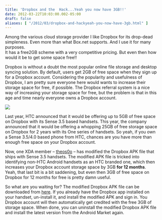 ```yaml
---
title: 'Dropbox and the  Hack...Yeah you now have 3GB!!'
date: 2012-03-22T10:03:00.002-05:00
draft: false
aliases: [ "/2012/03/dropbox-and-hackyeah-you-now-have-3gb.html" ]
---
```


Among the various cloud storage provider I like Dropbox for its drop-dead simpleness. Even more than what Box.net supports. And I use it for many purposes.  
It has a free2GB scheme with a very competitive pricing. But even then how would it be to get some space free!!  
  

Dropbox is without a doubt the most popular online file storage and desktop syncing solution. By default, users get 2GB of free space when they sign up for a Dropbox account. Considering the popularity and usefulness of Dropbox, I am pretty sure everyone here would wants to increase their storage space for free, if possible. The Dropbox referral system is a nice way of increasing your storage space for free, but the problem is that in this age and time nearly everyone owns a Dropbox account.

  

![](http://images.knowmydroid.com/1330500201_dropbox.jpg)  

  

Last year, HTC announced that it would be offering up to 5GB of free space on Dropbox with its Sense 3.5 based handsets. This year, the company announced that it would be offering a whopping 25GB of free storage space on Dropbox for 2 years with its One series of handsets. So yeah, if you own a Sense 3.5/4.0 based phone from HTC, chances are you have more than enough free space on your Dropbox account.

Now, one XDA member – [theos0o](http://forum.xda-developers.com/showthread.php?t=1511381) – has modified the Dropbox APK file that ships with Sense 3.5 handsets. The modified APK file is tricked into identifying non-HTC Android handsets as an HTC branded one, which then increases your Dropbox account storage space by 3GB **for 12 months**. Yeah, that last bit is a bit saddening, but even then 3GB of free space on Dropbox for 12 months for free is pretty damn useful.

So what are you waiting for? The modified Dropbox APK file can be downloaded from [here](http://www.mediafire.com/?15msg5ur36cwe39). If you already have the Dropbox app installed on your handset, un-install it, and install the modified APK and sign in. You Dropbox account will then automatically get credited with the free 3GB of storage space. When done, you can uninstall the modified Dropbox APK file and install the latest version from the Android Market again.